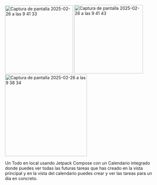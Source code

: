 
<img width="225" alt="Captura de pantalla 2025-02-26 a las 9 41 33" src="https://github.com/user-attachments/assets/0b5d1a81-11bc-4ea5-af90-68a115de1a5f" />
<img width="227" alt="Captura de pantalla 2025-02-26 a las 9 41 43" src="https://github.com/user-attachments/assets/628e1cdd-a565-42ed-b3b1-4e00c36f3ee4" />
<img width="271" alt="Captura de pantalla 2025-02-26 a las 9 38 34" src="https://github.com/user-attachments/assets/f915e612-b9b3-40b6-8f5c-8ad0b41e1c91" />

Un Todo en local usando Jetpack Compose con un Calendario integrado donde puedes ver todas las futuras tareas que has creado en la vista principal 
y en la vista del calendario puedes crear y ver las tareas para un dia en concreto.
